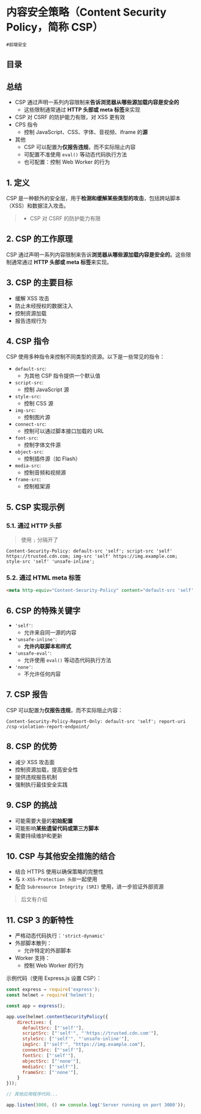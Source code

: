 
# 内容安全策略（Content Security Policy，简称 CSP）

`#前端安全` 


## 目录
<!-- toc -->
 ## 总结 

- CSP 通过声明一系列内容限制来**告诉浏览器从哪些源加载内容是安全的**
	- 这些限制通常通过 **HTTP 头部或 meta 标签**来实现
- CSP 对 CSRF 的防护能力有限，对 XSS 更有效
- CPS 指令
	- 控制 JavaScript、CSS、字体、音视频、iframe 的**源**
- 其他
	- CSP 可以配置为**仅报告违规**，而不实际阻止内容
	- 可配置不准使用 `eval()` 等动态代码执行方法
	- 也可配置：控制 Web Worker 的行为


## 1. 定义

CSP 是一种额外的安全层，用于**检测和缓解某些类型的攻击**，包括跨站脚本（XSS）和数据注入攻击。

> - CSP 对 CSRF 的防护能力有限

## 2. CSP 的工作原理

CSP 通过声明一系列内容限制来告诉**浏览器从哪些源加载内容是安全的**。这些限制通常通过 **HTTP 头部或 meta 标签**来实现。

## 3. CSP 的主要目标

- 缓解 XSS 攻击
- 防止未经授权的数据注入
- 控制资源加载
- 报告违规行为

## 4. CSP 指令

CSP 使用多种指令来控制不同类型的资源。以下是一些常见的指令：

- `default-src`: 
	- 为其他 CSP 指令提供一个默认值
- `script-src`:
	- 控制 JavaScript 源
- `style-src`: 
	- 控制 CSS 源
- `img-src`: 
	- 控制图片源
- `connect-src`: 
	- 控制可以通过脚本接口加载的 URL
- `font-src`: 
	- 控制字体文件源
- `object-src`: 
	- 控制插件源（如 Flash）
- `media-src`:
	- 控制音频和视频源
- `frame-src`:
	- 控制框架源

## 5. CSP 实现示例

### 5.1. 通过 HTTP 头部

>  使用 `;` 分隔开了

```http
Content-Security-Policy: default-src 'self'; script-src 'self' https://trusted.cdn.com; img-src 'self' https://img.example.com; style-src 'self' 'unsafe-inline';
```

### 5.2. 通过 HTML meta 标签

```html
<meta http-equiv="Content-Security-Policy" content="default-src 'self'; script-src 'self' https://trusted.cdn.com; img-src 'self' https://img.example.com; style-src 'self' 'unsafe-inline';">
```

## 6. CSP 的特殊关键字

- `'self'`: 
	- 允许来自同一源的内容
- `'unsafe-inline'`: 
	- **允许内联脚本和样式**
- `'unsafe-eval'`: 
	- 允许使用 `eval()` 等动态代码执行方法
- `'none'`: 
	- 不允许任何内容

## 7. CSP 报告

CSP 可以配置为**仅报告违规**，而不实际阻止内容：

```http
Content-Security-Policy-Report-Only: default-src 'self'; report-uri /csp-violation-report-endpoint/
```

## 8. CSP 的优势

- 减少 XSS 攻击面
- 控制资源加载，提高安全性
- 提供违规报告机制
- 强制执行最佳安全实践

## 9. CSP 的挑战

- 可能需要大量的**初始配置**
- 可能影响**某些遗留代码或第三方脚本**
- 需要持续维护和更新

## 10. CSP 与其他安全措施的结合

- 结合 HTTPS 使用以确保策略的完整性
- 与 `X-XSS-Protection 头部`一起使用
- 配合 `Subresource Integrity (SRI)` 使用，进一步验证外部资源

> 后文有介绍

## 11. CSP 3 的新特性

- 严格动态代码执行：`'strict-dynamic'`
- 外部脚本散列：
	- 允许特定的外部脚本
- Worker 支持：
	- 控制 Web Worker 的行为

示例代码（使用 Express.js 设置 CSP）：

```javascript hl:2
const express = require('express');
const helmet = require('helmet');

const app = express();

app.use(helmet.contentSecurityPolicy({
    directives: {
      defaultSrc: ["'self'"],
      scriptSrc: ["'self'", "'https://trusted.cdn.com'"],
      styleSrc: ["'self'", "'unsafe-inline'"],
      imgSrc: ["'self'", "https://img.example.com"],
      connectSrc: ["'self'"],
      fontSrc: ["'self'"],
      objectSrc: ["'none'"],
      mediaSrc: ["'self'"],
      frameSrc: ["'none'"],
    }
}));

// 其他应用程序代码...

app.listen(3000, () => console.log('Server running on port 3000'));
```



